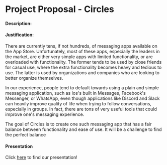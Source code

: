 # Project Proposal - Circles

#### Description:



#### Justification:

There are currently tens, if not hundreds, of messaging apps available on the App Store. Unfortunately, most of these apps, especially the leaders in the market, are either very simple apps with limited functionality, or are overloaded with functionality. The former tends to be used by close friends for casual use, where the extra functionality becomes heavy and tedious to use. The latter is used by organizations and companies who are looking to better organize themselves.

In our experience, people tend to default towards using a plain and simple messaging application, such as Ios's built in Messages, Facebook's Messenger, or WhatsApp, even though applications like Discord and Slack can heavily improve quality of life when trying to follow conversations, especially in groups. In fact, there are tons of very useful tools that could improve one's messaging experience. 

The goal of Circles is to create one such messaging app that has a fair balance between functionality and ease of use. It will be a challenge to find the perfect balance

#### Presentation

Click [here](https://docs.google.com/presentation/d/1bxpeO-LLAAk8F4oIHTKn61O68NCJuq0Zdir2WLXRdac/edit?usp=sharing) to find our presentation!